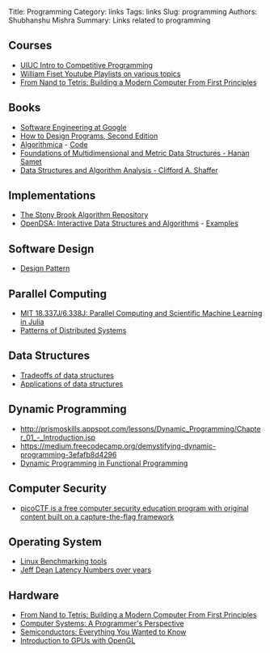 Title: Programming
Category: links
Tags: links
Slug: programming
Authors: Shubhanshu Mishra
Summary: Links related to programming

## Courses

* [UIUC Intro to Competitive Programming](https://pages.github-dev.cs.illinois.edu/sig-icpc/cs491-wf/syllabus/)
* [William Fiset Youtube Playlists on various topics](https://www.youtube.com/user/purpongie/playlists)
* [From Nand to Tetris: Building a Modern Computer From First Principles](https://www.nand2tetris.org/)

## Books

* [Software Engineering at Google](https://abseil.io/resources/swe_at_google.2.pdf)
* [How to Design Programs, Second Edition](https://htdp.org/2019-02-24/index.html)
* [Algorithmica](https://en.algorithmica.org/hpc/) - [Code](https://github.com/sslotin/amh-code)
* [Foundations of Multidimensional and Metric Data Structures - Hanan Samet](https://www.elsevier.com/books/foundations-of-multidimensional-and-metric-data-structures/samet/978-0-12-369446-1)
* [Data Structures and Algorithm Analysis - Clifford A. Shaffer](https://people.cs.vt.edu/~shaffer/Book/)

## Implementations

* [The Stony Brook Algorithm Repository](http://algorist.com/algorist.html)
* [OpenDSA: Interactive Data Structures and Algorithms](https://opendsa-server.cs.vt.edu/) - [Examples](https://opendsa-server.cs.vt.edu/OpenDSA/Books/Everything/html/)

## Software Design
* [Design Pattern](https://refactoring.guru/design-patterns)


## Parallel Computing

* [MIT 18.337J/6.338J: Parallel Computing and Scientific Machine Learning in Julia](https://mitmath.github.io/18337/)
* [Patterns of Distributed Systems](https://martinfowler.com/articles/patterns-of-distributed-systems/)

## Data Structures

* [Tradeoffs of data structures](http://www.idevelopment.info/data/Programming/data_structures/overview/Data_Structures_Algorithms_Introduction.shtml)
* [Applications of data structures](http://www.cs.fsu.edu/~jestes/cop3330/notes/datastruct.html)

## Dynamic Programming

* http://prismoskills.appspot.com/lessons/Dynamic_Programming/Chapter_01_-_Introduction.jsp
* https://medium.freecodecamp.org/demystifying-dynamic-programming-3efafb8d4296
* [Dynamic Programming in Functional Programming](https://functional-algorithms-verified.org/functional_algorithms_verified.pdf)

## Computer Security

* [picoCTF is a free computer security education program with original content built on a capture-the-flag framework](https://picoctf.org/)

## Operating System

* [Linux Benchmarking tools](https://www.brendangregg.com/linuxperf.html)
* [Jeff Dean Latency Numbers over years](https://colin-scott.github.io/personal_website/research/interactive_latency.html)

## Hardware

* [From Nand to Tetris: Building a Modern Computer From First Principles](https://www.nand2tetris.org/)
* [Computer Systems: A Programmer's Perspective](http://csapp.cs.cmu.edu/3e/home.html)
* [Semiconductors: Everything You Wanted to Know](https://www.youtube.com/watch?v=r6NUO_bymuA)
* [Introduction to GPUs with OpenGL](https://engineering.monstar-lab.com/en/post/2022/03/01/Introduction-To-GPUs-With-OpenGL/)
